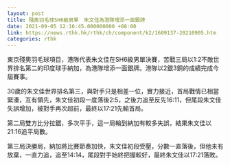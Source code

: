 ```yaml
---
layout: post
title: 殘奧羽毛球SH6級男單　朱文佳為港隊增添一面銀牌
date: 2021-09-05 12:16:45.000000000 +08:00
link: https://news.rthk.hk/rthk/ch/component/k2/1609137-20210905.htm
categories: rthk
---
```


東京殘奧羽毛球項目，港隊代表朱文佳在SH6級男單決賽，苦戰三局以1:2不敵世界排名第二的印度球手納加，為港隊增添一面銀牌。港隊以2銀3銅的成績完成今屆賽事。

30歲的朱文佳世界排名第三，與對手只是相差一位，實力接近，首局戰情已相當緊湊，互有領先，朱文佳初段一度落後2:5，之後力追至反先16:11，但尾段朱文佳失誤增加，被對手再次超前，最終以17:21先輸首局。

第二局雙方比分拉鋸，多次平手，這一局輪到納加有較多失誤，結果朱文佳以21:16追平局數。

第三局決勝局，納加將比賽節奏加快，朱文佳初段受壓，分數一直落後，但他未有放棄，一直力追，追至14:14，尾段對手始終把握較好，最終朱文佳以17:21落敗。
